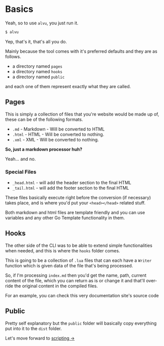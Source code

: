 # Basics

Yeah, so to use `alvu`, you just run it.

```sh
$ alvu
```

Yep, that's it, that's all you do.

Mainly because the tool comes with it's preferred defaults and they are as
follows.

- a directory named `pages`
- a directory named `hooks`
- a directory named `public`

and each one of them represent exactly what they are called.

## Pages

This is simply a collection of files that you're website would be made up of,
these can be of the following formats.

- `.md` - Markdown - Will be converted to HTML
- `.html` - HTML - Will be converted to nothing.
- `.xml` - XML - Will be converted to nothing.

**So, just a markdown processor huh?**

Yeah... and no.

### Special Files

- `_head.html` - will add the header section to the final HTML
- `_tail.html` - will add the footer section to the final HTML

These files basically execute right before the conversion (if necessary) takes
place, and is where you'd put your `<head></head>` related stuff.

Both markdown and html files are template friendly and you can use variables and
any other Go Template functionality in them.

## Hooks

The other side of the CLI was to be able to extend simple functionalities when
needed, and this is where the `hooks` folder comes.

This is going to be a collection of `.lua` files that can each have a `Writer`
function which is given data of the file that's being processed.

So, if I'm processing `index.md` then you'd get the name, path, current content
of the file, which you can return as is or change it and that'll over-ride the
original content in the compiled files.

For an example, you can check this very documentation site's source code

## Public

Pretty self explanatory but the `public` folder will basically copy everything
put into it to the `dist` folder.


Let's move forward to [scripting &rarr;](01-scripting)



